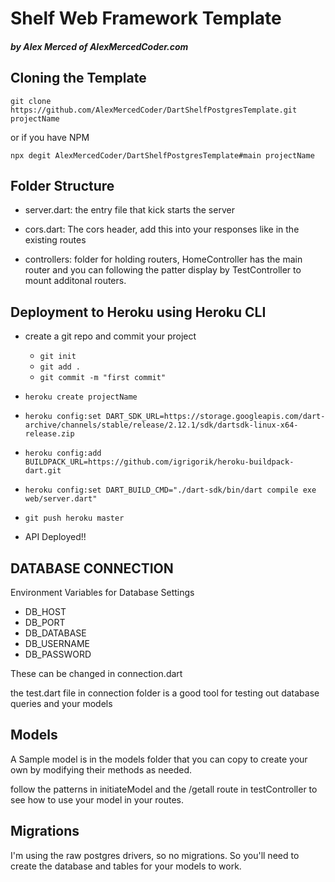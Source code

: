# Shelf Web Framework Template
##### by Alex Merced of AlexMercedCoder.com

## Cloning the Template

`git clone https://github.com/AlexMercedCoder/DartShelfPostgresTemplate.git projectName`

or if you have NPM

`npx degit AlexMercedCoder/DartShelfPostgresTemplate#main projectName`

## Folder Structure

- server.dart: the entry file that kick starts the server

- cors.dart: The cors header, add this into your responses like in the existing routes

- controllers: folder for holding routers, HomeController has the main router and you can following the patter display by TestController to mount additonal routers.

## Deployment to Heroku using Heroku CLI

- create a git repo and commit your project
    - `git init`
    - `git add .`
    - `git commit -m "first commit"`

- `heroku create projectName`

- `heroku config:set DART_SDK_URL=https://storage.googleapis.com/dart-archive/channels/stable/release/2.12.1/sdk/dartsdk-linux-x64-release.zip`

- `heroku config:add BUILDPACK_URL=https://github.com/igrigorik/heroku-buildpack-dart.git`

- `heroku config:set DART_BUILD_CMD="./dart-sdk/bin/dart compile exe web/server.dart"`

- `git push heroku master`

- API Deployed!!


## DATABASE CONNECTION

Environment Variables for Database Settings

- DB_HOST
- DB_PORT
- DB_DATABASE
- DB_USERNAME
- DB_PASSWORD

These can be changed in connection.dart

the test.dart file in connection folder is a good tool for testing out database queries and your models

## Models

A Sample model is in the models folder that you can copy to create your own by modifying their methods as needed.

follow the patterns in initiateModel and the /getall route in testController to see how to use your model in your routes.

## Migrations

I'm using the raw postgres drivers, so no migrations. So you'll need to create the database and tables for your models to work.

